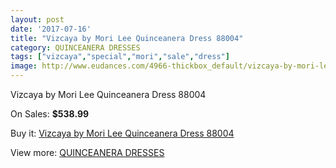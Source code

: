 ```yaml
---
layout: post
date: '2017-07-16'
title: "Vizcaya by Mori Lee Quinceanera Dress 88004"
category: QUINCEANERA DRESSES
tags: ["vizcaya","special","mori","sale","dress"]
image: http://www.eudances.com/4966-thickbox_default/vizcaya-by-mori-lee-quinceanera-dress-88004.jpg
---
```

Vizcaya by Mori Lee Quinceanera Dress 88004

On Sales: **$538.99**
<a href="https://www.eudances.com/en/quinceanera-dresses/1675-vizcaya-by-mori-lee-quinceanera-dress-88004.html"><amp-img layout="responsive" width="600" height="600" src="//www.eudances.com/4966-thickbox_default/vizcaya-by-mori-lee-quinceanera-dress-88004.jpg" alt="Vizcaya by Mori Lee Quinceanera Dress 88004 0" /></a>
<a href="https://www.eudances.com/en/quinceanera-dresses/1675-vizcaya-by-mori-lee-quinceanera-dress-88004.html"><amp-img layout="responsive" width="600" height="600" src="//www.eudances.com/4967-thickbox_default/vizcaya-by-mori-lee-quinceanera-dress-88004.jpg" alt="Vizcaya by Mori Lee Quinceanera Dress 88004 1" /></a>

Buy it: [Vizcaya by Mori Lee Quinceanera Dress 88004](https://www.eudances.com/en/quinceanera-dresses/1675-vizcaya-by-mori-lee-quinceanera-dress-88004.html "Vizcaya by Mori Lee Quinceanera Dress 88004")

View more: [QUINCEANERA DRESSES](https://www.eudances.com/en/17-quinceanera-dresses "QUINCEANERA DRESSES")